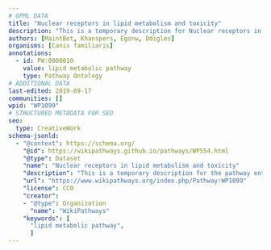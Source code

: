 ```yaml
---
# GPML DATA
title: "Nuclear receptors in lipid metabolism and toxicity"
description: "This is a temporary description for Nuclear receptors in lipid metabolism and toxicity"
authors: [MaintBot, Khanspers, Egonw, Ddigles]
organisms: [Canis familiaris]
annotations:
  - id: PW:0000010
    value: lipid metabolic pathway
    type: Pathway Ontology
# ADDITIONAL DATA
last-edited: 2019-09-17
communities: []
wpid: "WP1099"
# STRUCTURED METADATA FOR SEO
seo:
  type: CreativeWork
schema-jsonld:
  - "@context": https://schema.org/
    "@id": https://wikipathways.github.io/pathways/WP554.html
    "@type": Dataset
    "name": "Nuclear receptors in lipid metabolism and toxicity"
    "description": "This is a temporary description for the pathway entitled: Nuclear receptors in lipid metabolism and toxicity"
    "url": "https://www.wikipathways.org/index.php/Pathway:WP1099"
    "license": CC0
    "creator":
    - "@type": Organization
      "name": "WikiPathways"
    "keywords": [
      "lipid metabolic pathway",
      ]
---
```

